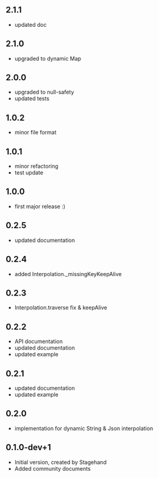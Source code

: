 ## 2.1.1
- updated doc

## 2.1.0
- upgraded to dynamic Map

## 2.0.0
- upgraded to null-safety
- updated tests

## 1.0.2
- minor file format

## 1.0.1
- minor refactoring
- test update

## 1.0.0
- first major release :)

## 0.2.5
- updated documentation

## 0.2.4
- added Interpolation._missingKeyKeepAlive

## 0.2.3
- Interpolation.traverse fix & keepAlive

## 0.2.2
- API documentation
- updated documentation
- updated example

## 0.2.1
- updated documentation
- updated example

## 0.2.0
- implementation for dynamic String & Json interpolation

## 0.1.0-dev+1
- Initial version, created by Stagehand
- Added community documents
